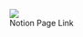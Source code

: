 <a href="https://circular-heaven-6bb.notion.site/59d7882c767248068bd36f6198a392f9?pvs=4"><img src="https://img.shields.io/badge/Notion-87CEFA?style=flat-square&logo=Notion&logoColor=black"/></a><br>
Notion Page Link
